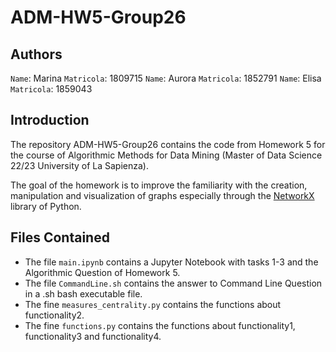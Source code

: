 # ADM-HW5-Group26

## Authors

`Name`: Marina   `Matricola`: 1809715 
`Name`: Aurora `Matricola`: 1852791
`Name`: Elisa  `Matricola`: 1859043 

## Introduction

The repository ADM-HW5-Group26 contains the code from Homework 5 for the course of Algorithmic Methods for Data Mining (Master of Data Science 22/23 University of La Sapienza). 

The goal of the homework is to improve the familiarity with the creation, manipulation and visualization of graphs especially through the [NetworkX](https://networkx.org/) library of Python.

## Files Contained

* The file `main.ipynb` contains a Jupyter Notebook with tasks 1-3 and the Algorithmic Question of Homework 5.
* The file `CommandLine.sh` contains the answer to Command Line Question in a .sh bash executable file.
* The fine `measures_centrality.py` contains the functions about functionality2.
* The fine `functions.py` contains the functions about functionality1, functionality3 and functionality4.
